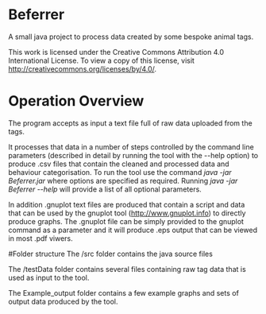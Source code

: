 # Beferrer
A small java project to process data created by some bespoke animal tags.

This work is licensed under the Creative Commons Attribution 4.0 International License. To view a copy of this license, visit http://creativecommons.org/licenses/by/4.0/.

# Operation Overview
The program accepts as input a text file full of raw data uploaded from the tags. 

It processes that data in a number of steps controlled by the command line parameters (described in detail by running the tool with the --help option) to produce .csv files that contain the cleaned and processed data and behaviour categorisation. To run the tool use the command *java -jar Beferrer.jar <options>* where options are specified as required. Running *java -jar Beferrer --help* will provide a list of all optional parameters.

In addition .gnuplot text files are produced that contain a script and data that can be used by the gnuplot tool (http://www.gnuplot.info) to directly produce graphs. The .gnuplot file can be simply provided to the gnuplot command as a parameter and it will produce .eps output that can be viewed in most .pdf viwers.

#Folder structure
The /src folder contains the java source files

The /testData folder contains several files containing raw tag data that is used as input to the tool.

The Example_output folder contains a few example graphs and sets of output data produced by the tool.




